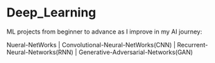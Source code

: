 # Deep_Learning

ML projects from beginner to advance as I improve in my AI journey: 

Nueral-NetWorks | Convolutional-Neural-NetWorks(CNN) | Recurrent-Neural-Networks(RNN) | Generative-Adversarial-Networks(GAN) 

